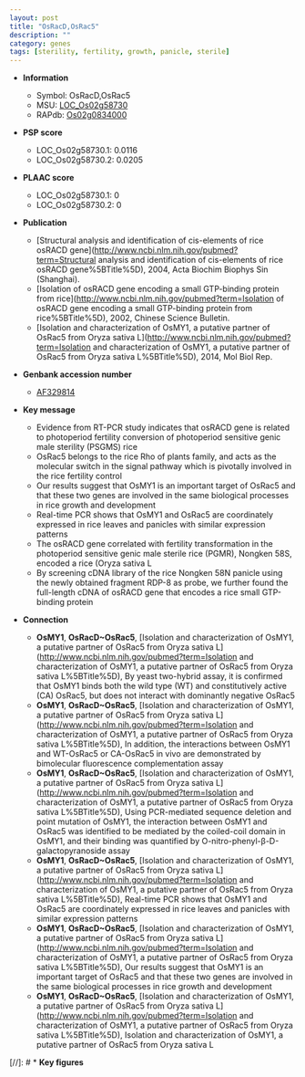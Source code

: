 ```yaml
---
layout: post
title: "OsRacD,OsRac5"
description: ""
category: genes
tags: [sterility, fertility, growth, panicle, sterile]
---
```


* **Information**  
    + Symbol: OsRacD,OsRac5  
    + MSU: [LOC_Os02g58730](http://rice.plantbiology.msu.edu/cgi-bin/ORF_infopage.cgi?orf=LOC_Os02g58730)  
    + RAPdb: [Os02g0834000](http://rapdb.dna.affrc.go.jp/viewer/gbrowse_details/irgsp1?name=Os02g0834000)  

* **PSP score**  
    + LOC_Os02g58730.1: 0.0116 
    + LOC_Os02g58730.2: 0.0205 

* **PLAAC score**  
    + LOC_Os02g58730.1: 0 
    + LOC_Os02g58730.2: 0 

* **Publication**  
    + [Structural analysis and identification of cis-elements of rice osRACD gene](http://www.ncbi.nlm.nih.gov/pubmed?term=Structural analysis and identification of cis-elements of rice osRACD gene%5BTitle%5D), 2004, Acta Biochim Biophys Sin (Shanghai).
    + [Isolation of osRACD gene encoding a small GTP-binding protein from rice](http://www.ncbi.nlm.nih.gov/pubmed?term=Isolation of osRACD gene encoding a small GTP-binding protein from rice%5BTitle%5D), 2002, Chinese Science Bulletin.
    + [Isolation and characterization of OsMY1, a putative partner of OsRac5 from Oryza sativa L](http://www.ncbi.nlm.nih.gov/pubmed?term=Isolation and characterization of OsMY1, a putative partner of OsRac5 from Oryza sativa L%5BTitle%5D), 2014, Mol Biol Rep.

* **Genbank accession number**  
    + [AF329814](http://www.ncbi.nlm.nih.gov/nuccore/AF329814)

* **Key message**  
    + Evidence from RT-PCR study indicates that osRACD gene is related to photoperiod fertility conversion of photoperiod sensitive genic male sterility (PSGMS) rice
    + OsRac5 belongs to the rice Rho of plants family, and acts as the molecular switch in the signal pathway which is pivotally involved in the rice fertility control
    + Our results suggest that OsMY1 is an important target of OsRac5 and that these two genes are involved in the same biological processes in rice growth and development
    + Real-time PCR shows that OsMY1 and OsRac5 are coordinately expressed in rice leaves and panicles with similar expression patterns
    + The osRACD gene correlated with fertility transformation in the photoperiod sensitive genic male sterile rice (PGMR), Nongken 58S, encoded a rice (Oryza sativa L
    + By screening cDNA library of the rice Nongken 58N panicle using the newly obtained fragment RDP-8 as probe, we further found the full-length cDNA of osRACD gene that encodes a rice small GTP-binding protein

* **Connection**  
    + __OsMY1__, __OsRacD~OsRac5__, [Isolation and characterization of OsMY1, a putative partner of OsRac5 from Oryza sativa L](http://www.ncbi.nlm.nih.gov/pubmed?term=Isolation and characterization of OsMY1, a putative partner of OsRac5 from Oryza sativa L%5BTitle%5D), By yeast two-hybrid assay, it is confirmed that OsMY1 binds both the wild type (WT) and constitutively active (CA) OsRac5, but does not interact with dominantly negative OsRac5
    + __OsMY1__, __OsRacD~OsRac5__, [Isolation and characterization of OsMY1, a putative partner of OsRac5 from Oryza sativa L](http://www.ncbi.nlm.nih.gov/pubmed?term=Isolation and characterization of OsMY1, a putative partner of OsRac5 from Oryza sativa L%5BTitle%5D), In addition, the interactions between OsMY1 and WT-OsRac5 or CA-OsRac5 in vivo are demonstrated by bimolecular fluorescence complementation assay
    + __OsMY1__, __OsRacD~OsRac5__, [Isolation and characterization of OsMY1, a putative partner of OsRac5 from Oryza sativa L](http://www.ncbi.nlm.nih.gov/pubmed?term=Isolation and characterization of OsMY1, a putative partner of OsRac5 from Oryza sativa L%5BTitle%5D), Using PCR-mediated sequence deletion and point mutation of OsMY1, the interaction between OsMY1 and OsRac5 was identified to be mediated by the coiled-coil domain in OsMY1, and their binding was quantified by O-nitro-phenyl-β-D-galactopyranoside assay
    + __OsMY1__, __OsRacD~OsRac5__, [Isolation and characterization of OsMY1, a putative partner of OsRac5 from Oryza sativa L](http://www.ncbi.nlm.nih.gov/pubmed?term=Isolation and characterization of OsMY1, a putative partner of OsRac5 from Oryza sativa L%5BTitle%5D), Real-time PCR shows that OsMY1 and OsRac5 are coordinately expressed in rice leaves and panicles with similar expression patterns
    + __OsMY1__, __OsRacD~OsRac5__, [Isolation and characterization of OsMY1, a putative partner of OsRac5 from Oryza sativa L](http://www.ncbi.nlm.nih.gov/pubmed?term=Isolation and characterization of OsMY1, a putative partner of OsRac5 from Oryza sativa L%5BTitle%5D), Our results suggest that OsMY1 is an important target of OsRac5 and that these two genes are involved in the same biological processes in rice growth and development
    + __OsMY1__, __OsRacD~OsRac5__, [Isolation and characterization of OsMY1, a putative partner of OsRac5 from Oryza sativa L](http://www.ncbi.nlm.nih.gov/pubmed?term=Isolation and characterization of OsMY1, a putative partner of OsRac5 from Oryza sativa L%5BTitle%5D), Isolation and characterization of OsMY1, a putative partner of OsRac5 from Oryza sativa L

[//]: # * **Key figures**  



